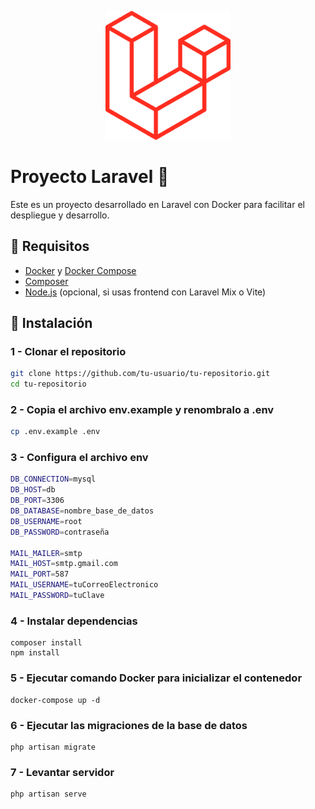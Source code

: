 <p align="center">
  <img src="./public/images/laravel.png" width="200" />
</p>

# Proyecto Laravel 🚀  
Este es un proyecto desarrollado en Laravel con Docker para facilitar el despliegue y desarrollo.  

## 📌 Requisitos  
- [Docker](https://www.docker.com/) y [Docker Compose](https://docs.docker.com/compose/)  
- [Composer](https://getcomposer.org/)  
- [Node.js](https://nodejs.org/) (opcional, si usas frontend con Laravel Mix o Vite)  

## 🚀 Instalación  
### 1 - Clonar el repositorio  
```bash  
git clone https://github.com/tu-usuario/tu-repositorio.git  
cd tu-repositorio  
```

### 2 - Copia el archivo env.example y renombralo a .env
```bash  
cp .env.example .env
```

### 3 - Configura el archivo env
```bash  
DB_CONNECTION=mysql
DB_HOST=db
DB_PORT=3306
DB_DATABASE=nombre_base_de_datos
DB_USERNAME=root
DB_PASSWORD=contraseña

MAIL_MAILER=smtp
MAIL_HOST=smtp.gmail.com
MAIL_PORT=587
MAIL_USERNAME=tuCorreoElectronico
MAIL_PASSWORD=tuClave

```

### 4 - Instalar dependencias
```
composer install
npm install
```

### 5 - Ejecutar comando Docker para inicializar el contenedor
```
docker-compose up -d
```

### 6 - Ejecutar las migraciones de la base de datos
```
php artisan migrate
```

### 7 - Levantar servidor
```
php artisan serve
```